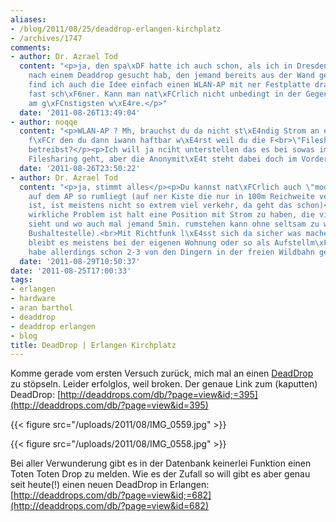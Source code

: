 ```yaml
---
aliases:
- /blog/2011/08/25/deaddrop-erlangen-kirchplatz
- /archives/1747
comments:
- author: Dr. Azrael Tod
  content: "<p>ja, den spa\xDF hatte ich auch schon, als ich in Dresden auf der Augustusbr\xFCcke
    nach einem Deaddrop gesucht hab, den jemand bereits aus der Wand gebrochen hat.</p><p>Inzwischen
    find ich auch die Idee einfach einen WLAN-AP mit ner Festplatte dran aufzustellen
    fast sch\xF6ner. Kann man nat\xFCrlich nicht unbedingt in der Gegend machen die
    am g\xFCnstigsten w\xE4re.</p>"
  date: '2011-08-26T13:49:04'
- author: noqqe
  content: "<p>WLAN-AP ? Mh, brauchst du da nicht st\xE4ndig Strom an einem Punkt,
    f\xFCr den du dann iwann haftbar w\xE4rst weil du die F<br>\"Filesharing Plattform\"
    betreibst?</p><p>Ich will ja nciht unterstellen das es bei sowas immer um illegales
    Filesharing geht, aber die Anonymit\xE4t steht dabei doch im Vordergrund oder?</p>"
  date: '2011-08-26T23:50:22'
- author: Dr. Azrael Tod
  content: "<p>ja, stimmt alles</p><p>Du kannst nat\xFCrlich auch \"moderieren\" was
    auf dem AP so rumliegt (auf ner Kiste die nur in 100m Reichweite verf\xFCgbar
    ist, ist meistens nicht so extrem viel verkehr, da geht das schon)</p><p>Das einzige
    wirkliche Problem ist halt eine Position mit Strom zu haben, die viel Besucherverkehr
    sieht und wo auch mal jemand 5min. rumstehen kann ohne seltsam zu wirken (Stichwort:
    Bushaltestelle).<br>Mit Richtfunk l\xE4sst sich da sicher was machen, ansonsten
    bleibt es meistens bei der eigenen Wohnung oder so als Aufstellm\xF6glichkeit.</p><p>Ich
    habe allerdings schon 2-3 von den Dingern in der freien Wildbahn gesehen. :-)</p>"
  date: '2011-08-29T10:50:37'
date: '2011-08-25T17:00:33'
tags:
- erlangen
- hardware
- aran barthol
- deaddrop
- deaddrop erlangen
- blog
title: DeadDrop | Erlangen Kirchplatz
---
```


Komme gerade vom ersten Versuch zurück, mich mal an einen
[DeadDrop](http://deaddrops.com) zu stöpseln. Leider erfolglos, weil
broken. Der genaue Link zum (kaputten) DeadDrop:
[http://deaddrops.com/db/?page=view&id;=395](http://deaddrops.com/db/?page=view&id=395)

{{< figure src="/uploads/2011/08/IMG_0559.jpg" >}}

{{< figure src="/uploads/2011/08/IMG_0558.jpg" >}}

Bei aller Verwunderung gibt es in der Datenbank keinerlei Funktion einen
Toten Toten Drop zu melden. Wie es der Zufall so will gibt es aber genau
seit heute(!) einen neuen DeadDrop in Erlangen:
[http://deaddrops.com/db/?page=view&id;=682](http://deaddrops.com/db/?page=view&id=682)
